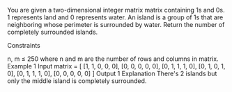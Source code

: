 You are given a two-dimensional integer matrix matrix containing 1s and 0s. 1 represents land and 0 represents water. An island is a group of 1s that are neighboring whose perimeter is surrounded by water. Return the number of completely surrounded islands.

Constraints

n, m ≤ 250 where n and m are the number of rows and columns in matrix.
Example 1
Input
matrix = [
    [1, 1, 0, 0, 0],
    [0, 0, 0, 0, 0],
    [0, 1, 1, 1, 0],
    [0, 1, 0, 1, 0],
    [0, 1, 1, 1, 0],
    [0, 0, 0, 0, 0]
]
Output
1
Explanation
There's 2 islands but only the middle island is completely surrounded.
